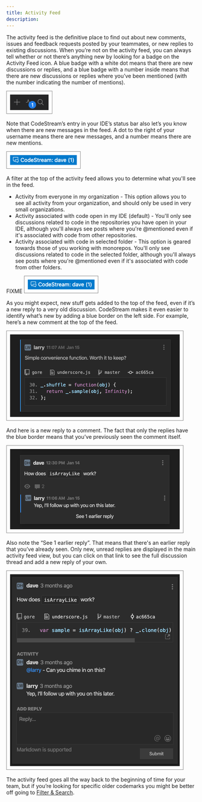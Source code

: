 ```yaml
---
title: Activity Feed
description: 
---
```


The activity feed is the definitive place to find out about new comments, issues
and feedback requests posted by your teammates, or new replies to existing
discussions. When you’re not on the activity feed, you can always tell whether
or not there’s anything new by looking for a badge on the Activity Feed icon. A
blue badge with a white dot means that there are new discussions or replies, and
a blue badge with a number inside means that there are new discussions or
replies where you’ve been mentioned (with the number indicating the number of
mentions).

![Activity Feed Badge](../assets/images/ActivityFeedWithBadge2.png)

Note that CodeStream’s entry in your IDE’s status bar also let’s you know when
there are new messages in the feed. A dot to the right of your username means
there are new messages, and a number means there are new mentions.

![Status Bar](../assets/images/StatusBarWithMentions2.png)

A filter at the top of the activity feed allows you to determine what you'll see
in the feed.

* Activity from everyone in my organization - This option allows you to see all
  activity from your organization, and should only be used in very small
  organizations.
* Activity associated with code open in my IDE (default) - You'll only see
  discussions related to code in the repositories you have open in your IDE,
  although you'll always see posts where you're @mentioned even if it's
  associated with code from other repositories.
* Activity associated with code in selected folder - This option is geared
  towards those of you working with monorepos. You'll only see discussions
  related to code in the selected folder, although you'll always see posts
  where you're @mentioned even if it's associated with code from other
  folders.

FIXME
![Activity Feed Filters](../assets/images/StatusBarWithMentions2.png)

As you might expect, new stuff gets added to the top of the feed, even if it’s a
new reply to a very old discussion. CodeStream makes it even easier to identify
what’s new by adding a blue border on the left side. For example, here’s a new
comment at the top of the feed.

![New Comment in Feed](../assets/images/ActivityFeed-NewCodemark.png)

And here is a new reply to a comment. The fact that only the replies have the
blue border means that you’ve previously seen the comment itself.

![New Replies in Feed](../assets/images/ActivityFeed-NewOldReplies.png)

Also note the “See 1 earlier reply”. That means that there's an earlier reply
that you’ve already seen. Only new, unread replies are displayed in the main
activity feed view, but you can click on that link to see the full discussion
thread and add a new reply of your own.

![Expanded Comment](../assets/images/CodemarkViewWithReplies1.png)

The activity feed goes all the way back to the beginning of time for your team,
but if you’re looking for specific older codemarks you might be better off going
to [Filter & Search](filter-and-search).

